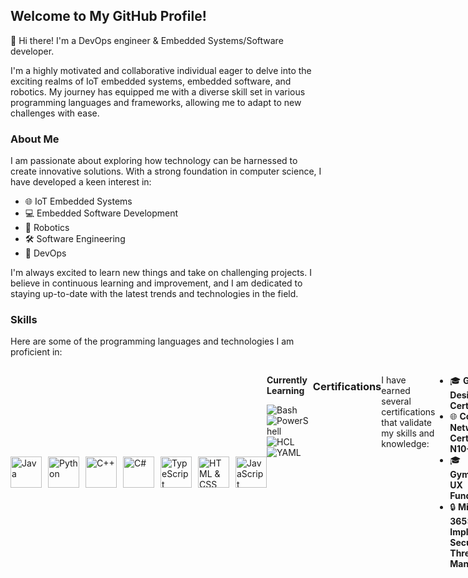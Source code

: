 ## Welcome to My GitHub Profile!

👋 Hi there! I'm a DevOps engineer & Embedded Systems/Software developer.

I'm a highly motivated and collaborative individual eager to delve into the exciting realms of IoT embedded systems, embedded software, and robotics. My journey has equipped me with a diverse skill set in various programming languages and frameworks, allowing me to adapt to new challenges with ease.

### About Me

I am passionate about exploring how technology can be harnessed to create innovative solutions. With a strong foundation in computer science, I have developed a keen interest in:

- 🌐 IoT Embedded Systems
- 💻 Embedded Software Development
- 🤖 Robotics
- 🛠️ Software Engineering
- 🚀 DevOps

I'm always excited to learn new things and take on challenging projects. I believe in continuous learning and improvement, and I am dedicated to staying up-to-date with the latest trends and technologies in the field.

### Skills

Here are some of the programming languages and technologies I am proficient in:

<div style="display: flex; justify-content: space-around;">
  
<div style="display: flex; align-items: center; gap: 10px;">
    <img width="50" src="https://github.com/Abdinasir03/Abdinasir03/assets/115896606/d091104f-e7d9-4df5-837c-5d2b2b1aa980" alt="Java">
    <img width="50" src="https://github.com/Abdinasir03/Abdinasir03/assets/115896606/39026a0d-0636-4ed0-b381-1d2d420a262d" alt="Python">
    <img width="50" src="https://github.com/Abdinasir03/Abdinasir03/assets/115896606/08bd2ad0-3c20-40d6-8ffb-f8a5dce0a41d" alt="C++">
    <img width="50" src="https://github.com/Abdinasir03/Abdinasir03/assets/115896606/5c464694-9d72-4033-9c24-61caf246e32d" alt="C#">
    <img width="50" src="https://github.com/Abdinasir03/Abdinasir03/assets/115896606/f30a694b-e35e-40c8-a62b-c1495786fa4b" alt="TypeScript">
    <img width="50" src="https://github.com/Abdinasir03/Abdinasir03/assets/115896606/ff281b74-d7de-497c-88aa-af3225cca97c" alt="HTML & CSS">
    <img width="50" src="https://github.com/Abdinasir03/Abdinasir03/assets/115896606/84505f77-635c-45a1-8b51-c65496ba0bb1" alt="JavaScript">
</div>
<div>
  
**Currently Learning**

![Bash](https://img.shields.io/badge/Bash-4EAA25?style=for-the-badge&logo=gnu-bash&logoColor=white) 
![PowerShell](https://img.shields.io/badge/PowerShell-5391FE?style=for-the-badge&logo=powershell&logoColor=white) 
![HCL](https://img.shields.io/badge/HCL-555?style=for-the-badge&logo=hashicorp&logoColor=white) 
![YAML](https://img.shields.io/badge/YAML-000?style=for-the-badge&logo=yaml&logoColor=white) 
</div>

### Certifications

I have earned several certifications that validate my skills and knowledge:

- 🎓 **Google UX Design Certificate**
- 🌐 **CompTIA Network+ Certification N10-008**
- 🎓 **Gymnasium - UX Fundamentals**
- 🔒 **Microsoft 365: Implement Security and Threat Management**

Thank you for visiting my GitHub profile! I look forward to connecting with you.

---

**Let's Connect:**
- 🔗 [LinkedIn](https://www.linkedin.com/in/yourprofile)
- 🌐 [Website](https://www.yourwebsite.com)
- 🐦 [Twitter](https://twitter.com/yourprofile)

---
